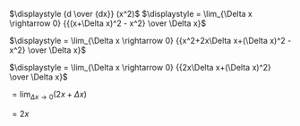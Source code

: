 $\displaystyle {d \over {dx}} (x^2)$
$\displaystyle = \lim_{\Delta x \rightarrow 0} {{(x+\Delta x)^2 - x^2} \over \Delta x}$

$\displaystyle = \lim_{\Delta x \rightarrow 0} {{x^2+2x\Delta x+(\Delta x)^2 - x^2} \over \Delta x}$

$\displaystyle = \lim_{\Delta x \rightarrow 0} {{2x\Delta x+(\Delta x)^2} \over \Delta x}$

$\displaystyle = \lim_{\Delta x \rightarrow 0} (2x+\Delta x)$

$= 2x$